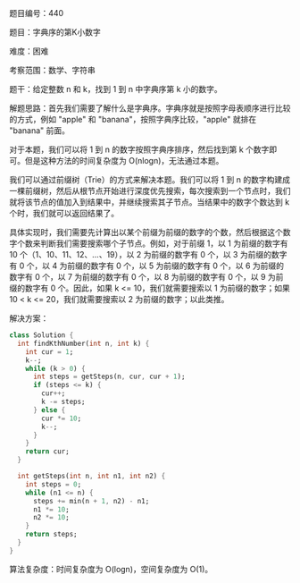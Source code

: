 题目编号：440

题目：字典序的第K小数字

难度：困难

考察范围：数学、字符串

题干：给定整数 n 和 k，找到 1 到 n 中字典序第 k 小的数字。

解题思路：首先我们需要了解什么是字典序。字典序就是按照字母表顺序进行比较的方式，例如 "apple" 和 "banana"，按照字典序比较，"apple" 就排在 "banana" 前面。

对于本题，我们可以将 1 到 n 的数字按照字典序排序，然后找到第 k 个数字即可。但是这种方法的时间复杂度为 O(nlogn)，无法通过本题。

我们可以通过前缀树（Trie）的方式来解决本题。我们可以将 1 到 n 的数字构建成一棵前缀树，然后从根节点开始进行深度优先搜索，每次搜索到一个节点时，我们就将该节点的值加入到结果中，并继续搜索其子节点。当结果中的数字个数达到 k 个时，我们就可以返回结果了。

具体实现时，我们需要先计算出以某个前缀为前缀的数字的个数，然后根据这个数字个数来判断我们需要搜索哪个子节点。例如，对于前缀 1，以 1 为前缀的数字有 10 个（1、10、11、12、...、19），以 2 为前缀的数字有 0 个，以 3 为前缀的数字有 0 个，以 4 为前缀的数字有 0 个，以 5 为前缀的数字有 0 个，以 6 为前缀的数字有 0 个，以 7 为前缀的数字有 0 个，以 8 为前缀的数字有 0 个，以 9 为前缀的数字有 0 个。因此，如果 k <= 10，我们就需要搜索以 1 为前缀的数字；如果 10 < k <= 20，我们就需要搜索以 2 为前缀的数字；以此类推。

解决方案：

```dart
class Solution {
  int findKthNumber(int n, int k) {
    int cur = 1;
    k--;
    while (k > 0) {
      int steps = getSteps(n, cur, cur + 1);
      if (steps <= k) {
        cur++;
        k -= steps;
      } else {
        cur *= 10;
        k--;
      }
    }
    return cur;
  }

  int getSteps(int n, int n1, int n2) {
    int steps = 0;
    while (n1 <= n) {
      steps += min(n + 1, n2) - n1;
      n1 *= 10;
      n2 *= 10;
    }
    return steps;
  }
}
```

算法复杂度：时间复杂度为 O(logn)，空间复杂度为 O(1)。